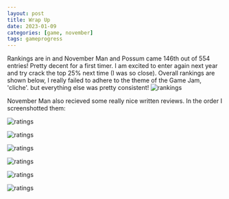 ```yaml
---
layout: post
title: Wrap Up
date: 2023-01-09
categories: [game, november]
tags: gameprogress
---
```

Rankings are in and November Man and Possum came 146th out of 554 entries! Pretty decent for a first timer. I am excited to enter again next year and try crack the top 25% next time (I was so close). Overall rankings are shown below, I really failed to adhere to the theme of the Game Jam, 'cliche'. but everything else was pretty consistent!
![rankings](https://b38tn1k.com/images/results-nov22-gamejam.png)

November Man also recieved some really nice written reviews. In the order I screenshotted them:

![ratings](https://b38tn1k.com/images/rating1.png)

![ratings](https://b38tn1k.com/images/rating2.png)

![ratings](https://b38tn1k.com/images/rating3.png)

![ratings](https://b38tn1k.com/images/rating4.png)

![ratings](https://b38tn1k.com/images/rating5.png)

![ratings](https://b38tn1k.com/images/rating6.png)

